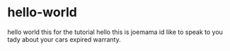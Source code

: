 # hello-world
hello world this for the tutorial
hello this is joemama id like to speak to you tady about your cars expired warranty.
